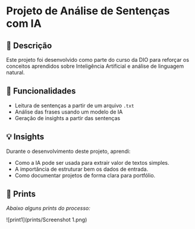# Projeto de Análise de Sentenças com IA

## 📌 Descrição
Este projeto foi desenvolvido como parte do curso da DIO para reforçar os conceitos aprendidos sobre Inteligência Artificial e análise de linguagem natural.

## 🧠 Funcionalidades
- Leitura de sentenças a partir de um arquivo `.txt`
- Análise das frases usando um modelo de IA
- Geração de insights a partir das sentenças

## 💡 Insights
Durante o desenvolvimento deste projeto, aprendi:
- Como a IA pode ser usada para extrair valor de textos simples.
- A importância de estruturar bem os dados de entrada.
- Como documentar projetos de forma clara para portfólio.

## 📸 Prints
*Abaixo alguns prints do processo:*

![print1](prints/Screenshot 1.png)

